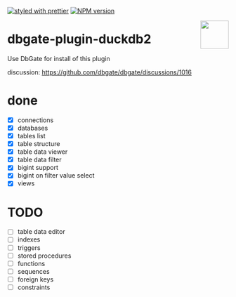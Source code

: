 [![styled with prettier](https://img.shields.io/badge/styled_with-prettier-ff69b4.svg)](https://github.com/prettier/prettier)
[![NPM version](https://img.shields.io/npm/v/duckdb.svg)](https://www.npmjs.com/package/duckdb)

<img src="https://duckdb.org/images/favicon/favicon.ico" width="64" align="right"/>

# dbgate-plugin-duckdb2

Use DbGate for install of this plugin

discussion: https://github.com/dbgate/dbgate/discussions/1016

# done
- [x] connections
- [x] databases
- [x] tables list
- [x] table structure
- [x] table data viewer
- [x] table data filter
- [x] bigint support
- [x] bigint on filter value select
- [x] views

# TODO
- [ ] table data editor
- [ ] indexes
- [ ] triggers
- [ ] stored procedures
- [ ] functions
- [ ] sequences
- [ ] foreign keys
- [ ] constraints

